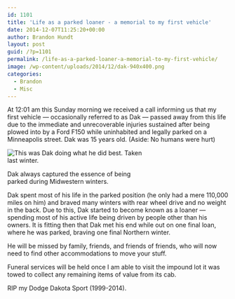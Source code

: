 ```yaml
---
id: 1101
title: 'Life as a parked loaner - a memorial to my first vehicle'
date: 2014-12-07T11:25:20+00:00
author: Brandon Hundt
layout: post
guid: /?p=1101
permalink: /life-as-a-parked-loaner-a-memorial-to-my-first-vehicle/
image: /wp-content/uploads/2014/12/dak-940x400.png
categories:
  - Brandon
  - Misc
---
```

At 12:01 am this Sunday morning we received a call informing us that my first vehicle — occasionally referred to as Dak — passed away from this life due to the immediate and unrecoverable injuries sustained after being plowed into by a Ford F150 while uninhabited and legally parked on a Minneapolis street. Dak was 15 years old. (Aside: No humans were hurt)<!--more-->

<div id="attachment_1103" style="width: 310px" class="wp-caption alignright">
  <img class="size-medium wp-image-1103" src="/wp-content/uploads/2014/12/dak-alive-300x225.jpg" alt="This was Dak doing what he did best. Taken last winter." width="300" height="225" srcset="/wp-content/uploads/2014/12/dak-alive-300x225.jpg 300w, /wp-content/uploads/2014/12/dak-alive.jpg 960w" sizes="(max-width: 300px) 100vw, 300px" />

  <p class="wp-caption-text">
    Dak always captured the essence of being parked during Midwestern winters.
  </p>
</div>

Dak spent most of his life in the parked position (he only had a mere 110,000 miles on him) and braved many winters with rear wheel drive and no weight in the back. Due to this, Dak started to become known as a loaner — spending most of his active life being driven by people other than his owners. It is fitting then that Dak met his end while out on one final loan, where he was parked, braving one final Northern winter.

He will be missed by family, friends, and friends of friends, who will now need to find other accommodations to move your stuff.

Funeral services will be held once I am able to visit the impound lot it was towed to collect any remaining items of value from its cab.

RIP my Dodge Dakota Sport (1999-2014).
